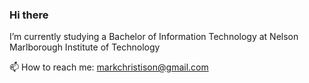 ### Hi there

I’m currently studying a Bachelor of Information Technology at Nelson Marlborough Institute of Technology

📫 How to reach me: markchristison@gmail.com

